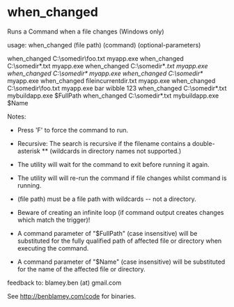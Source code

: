 when_changed
============

Runs a Command when a file changes (Windows only)

usage:
when_changed (file path) (command) (optional-parameters)

when_changed C:\somedir\foo.txt myapp.exe
when_changed C:\somedir\*.txt myapp.exe
when_changed C:\somedir\**.txt myapp.exe
when_changed C:\somedir\* myapp.exe
when_changed C:\somedir\** myapp.exe
when_changed fileincurrentdir.txt myapp.exe
when_changed C:\somedir\foo.txt myapp.exe bar wibble 123
when_changed C:\somedir\*.txt mybuildapp.exe $FullPath
when_changed C:\somedir\*.txt mybuildapp.exe $Name

Notes:
- Press 'F' to force the command to run.
- Recursive: The search is recursive if the filename contains a double-asterisk ** (wildcards in directory names not supported.)
- The utility will wait for the command to exit before running it again.
- The utility will will re-run the command if file changes whilst command is running.
- (file path) must be a file path with wildcards -- not a directory.
- Beware of creating an infinite loop (if command output creates changes which match the trigger)!

- A command parameter of "$FullPath" (case insensitive) will be substituted for the fully qualified path of affected file or directory when executing the command.
- A command parameter of "$Name" (case insensitive) will be substituted for the name of the affected file or directory.

feedback to: blamey.ben (at) gmail.com

See http://benblamey.com/code for binaries.
